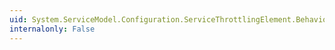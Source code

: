 ```yaml
---
uid: System.ServiceModel.Configuration.ServiceThrottlingElement.BehaviorType
internalonly: False
---
```

